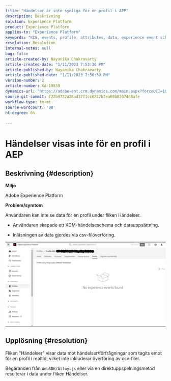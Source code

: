 ```yaml
---
title: "Händelser är inte synliga för en profil i AEP"
description: Beskrivning
solution: Experience Platform
product: Experience Platform
applies-to: "Experience Platform"
keywords: "KCS, events, profile, attributes, data, experience event schema, "
resolution: Resolution
internal-notes: null
bug: false
article-created-by: Nayanika Chakravarty
article-created-date: "1/11/2023 7:53:36 PM"
article-published-by: Nayanika Chakravarty
article-published-date: "1/11/2023 7:56:59 PM"
version-number: 2
article-number: KA-19839
dynamics-url: "https://adobe-ent.crm.dynamics.com/main.aspx?forceUCI=1&pagetype=entityrecord&etn=knowledgearticle&id=9653c59c-e991-ed11-aad1-6045bd006e5a"
source-git-commit: f22b9732a28ad37f1cc6222b7ea60b8207468afe
workflow-type: tm+mt
source-wordcount: '98'
ht-degree: 6%

---
```


# Händelser visas inte för en profil i AEP

## Beskrivning {#description}


<b>Miljö</b>

Adobe Experience Platform

<b>Problem/symtom</b>

Användaren kan inte se data för en profil under fliken Händelser.



- Användaren skapade ett XDM-händelseschema och datauppsättning.

- Inläsningen av data gjordes via csv-filöverföring.



![](assets/___9953c59c-e991-ed11-aad1-6045bd006e5a___.png)


## Upplösning {#resolution}


Fliken &quot;Händelser&quot; visar data mot händelser/förfrågningar som tagits emot för en profil i realtid, vilket inte inkluderar överföring av csv-filer.

Begäranden från `WebSDK/Alloy.js` eller via en direktuppspelningsmetod resulterar i data under fliken Händelser.

